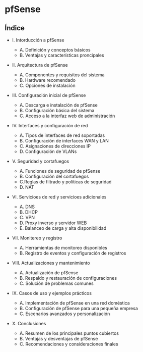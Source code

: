 # pfSense

## Índice

- I. Intorducción a pfSense
  - A. Definición y conceptos básicos
  - B. Ventajas y características proncipales 
  
- II. Arquitectura de pfSense
  - A. Componentes y requisitos del sistema
  - B. Hardware recomendado
  - C. Opciones de instalación
  
- III. Configuración inicial de pfSense
  - A. Descarga e instalación de pfSense
  - B. Configuración básica del sistema
  - C. Acceso a la interfaz web de administración
  
- IV. Interfaces y configuración de red
  - A. Tipos de interfaces de red soportadas
  - B. Configuración de interfaces WAN y LAN
  - C. Asignaciones de direcciones IP
  - D. Configuración de VLANs
  
- V. Seguridad y cortafuegos
  - A. Funciones de seguridad de pfSense
  - B. Configuración del cortafuegos
  - C.Reglas de filtrado y políticas de seguridad
  - D. NAT
  
 - VI. Servicioes de red y servicioes adicionales
   - A. DNS
   - B. DHCP
   - C. VPN
   - D. Proxy inverso y servidor WEB
   - E. Balanceo de carga y alta disponibilidad
   
 - VII. Monitereo y registro
   - A. Herramientas de monitoreo disponibles
   - B. Registro de eventos y configuración de registros
   
 - VIII. Actualizaciones y mantenimiento
   - A. Actualización de pfSense
   - B. Respaldo y restauración de configuraciones
   - C. Solución de problemas comunes
 
 - IX. Casos de uso y ejemplos prácticos
   - A. Implementación de pfSense en una red doméstica
   - B. Configuración de pfSense para una pequeña empresa
   - C. Escenarios avanzados y personalización
   
 - X. Conclusiones
   - A. Resumen de los principales puntos cubiertos
   - B. Ventajas y desventajas de pfSense
   - C. Recomendaciones y consideraciones finales

